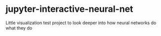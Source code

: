 # jupyter-interactive-neural-net
Little visualization test project to look deeper into how neural networks do what they do
